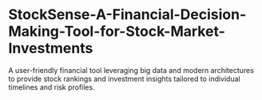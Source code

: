 # StockSense-A-Financial-Decision-Making-Tool-for-Stock-Market-Investments
A user-friendly financial tool leveraging big data and modern architectures to provide stock rankings and investment insights tailored to individual timelines and risk profiles.
